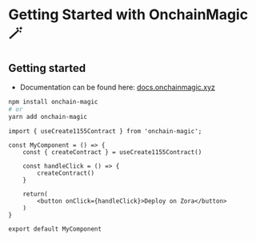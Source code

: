# Getting Started with OnchainMagic 🪄

## Getting started

- Documentation can be found here: [docs.onchainmagic.xyz](https://docs.onchainmagic.xyz)

```bash
npm install onchain-magic
# or
yarn add onchain-magic
```

```
import { useCreate1155Contract } from 'onchain-magic';

const MyComponent = () => {
    const { createContract } = useCreate1155Contract()

    const handleClick = () => {
        createContract()
    }

    return(
        <button onClick={handleClick}>Deploy on Zora</button>
    )
}

export default MyComponent
```

